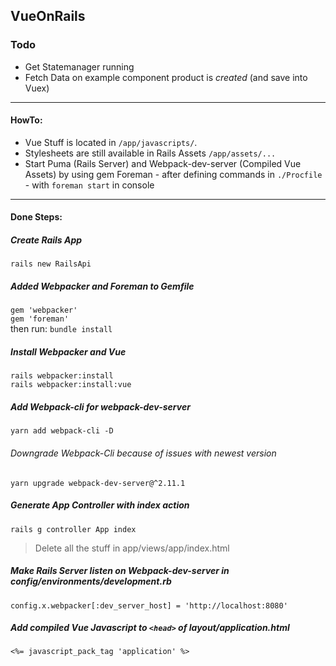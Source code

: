 ## VueOnRails

### Todo
* Get Statemanager running
* Fetch Data on example component product is _created_ (and save into Vuex)
___
#### HowTo:
* Vue Stuff is located in `/app/javascripts/`.
* Stylesheets are still available in Rails Assets `/app/assets/...`
* Start Puma (Rails Server) and Webpack-dev-server (Compiled Vue Assets) by using gem Foreman - after defining commands in `./Procfile` - with `foreman start` in console
___
#### Done Steps:
 
##### Create Rails App 
`rails new RailsApi`

##### Added Webpacker and Foreman to Gemfile 
`gem 'webpacker'` <br> 
`gem 'foreman'` <br>
then run: `bundle install`

##### Install Webpacker and Vue
`rails webpacker:install` <br>
`rails webpacker:install:vue`

##### Add Webpack-cli for webpack-dev-server
`yarn add webpack-cli -D` 
###### Downgrade Webpack-Cli because of issues with newest version
`yarn upgrade webpack-dev-server@^2.11.1`

##### Generate App Controller with index action
`rails g controller App index`
> Delete all the stuff in app/views/app/index.html

##### Make Rails Server listen on Webpack-dev-server in config/environments/development.rb
`config.x.webpacker[:dev_server_host] = 'http://localhost:8080'`


##### Add compiled Vue Javascript to `<head>` of layout/application.html
`<%= javascript_pack_tag 'application' %>`